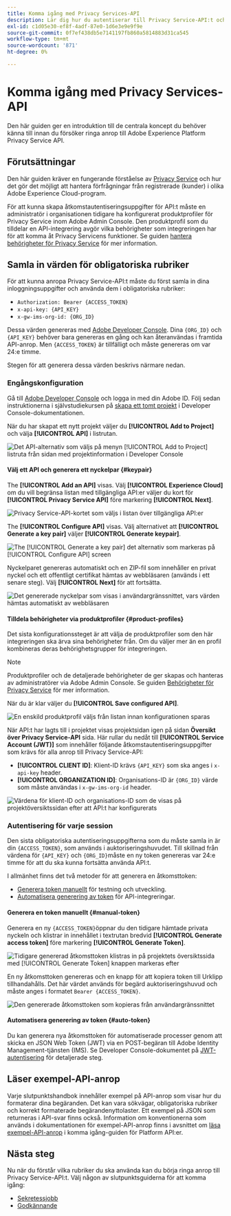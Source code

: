 ```yaml
---
title: Komma igång med Privacy Services-API
description: Lär dig hur du autentiserar till Privacy Service-API:t och hur du tolkar exempel-API-anrop i dokumentationen.
exl-id: c1d05e30-ef8f-4adf-87e0-1d6e3e9e9f9e
source-git-commit: 0f7ef438db5e7141197fb860a5814883d31ca545
workflow-type: tm+mt
source-wordcount: '871'
ht-degree: 0%

---
```


# Komma igång med Privacy Services-API

Den här guiden ger en introduktion till de centrala koncept du behöver känna till innan du försöker ringa anrop till Adobe Experience Platform Privacy Service API.

## Förutsättningar

Den här guiden kräver en fungerande förståelse av [Privacy Service](../home.md) och hur det gör det möjligt att hantera förfrågningar från registrerade (kunder) i olika Adobe Experience Cloud-program.

För att kunna skapa åtkomstautentiseringsuppgifter för API:t måste en administratör i organisationen tidigare ha konfigurerat produktprofiler för Privacy Service inom Adobe Admin Console. Den produktprofil som du tilldelar en API-integrering avgör vilka behörigheter som integreringen har för att komma åt Privacy Servicens funktioner. Se guiden [hantera behörigheter för Privacy Service](../permissions.md) för mer information.

## Samla in värden för obligatoriska rubriker

För att kunna anropa Privacy Service-API:t måste du först samla in dina inloggningsuppgifter och använda dem i obligatoriska rubriker:

* `Authorization: Bearer {ACCESS_TOKEN}`
* `x-api-key: {API_KEY}`
* `x-gw-ims-org-id: {ORG_ID}`

Dessa värden genereras med [Adobe Developer Console](https://developer.adobe.com/console). Dina `{ORG_ID}` och `{API_KEY}` behöver bara genereras en gång och kan återanvändas i framtida API-anrop. Men `{ACCESS_TOKEN}` är tillfälligt och måste genereras om var 24:e timme.

Stegen för att generera dessa värden beskrivs närmare nedan.

### Engångskonfiguration

Gå till [Adobe Developer Console](https://developer.adobe.com/console) och logga in med din Adobe ID. Följ sedan instruktionerna i självstudiekursen på [skapa ett tomt projekt](https://developer.adobe.com/developer-console/docs/guides/projects/projects-empty/) i Developer Console-dokumentationen.

När du har skapat ett nytt projekt väljer du **[!UICONTROL Add to Project]** och välja **[!UICONTROL API]** i listrutan.

![Det API-alternativ som väljs på menyn [!UICONTROL Add to Project] listruta från sidan med projektinformation i Developer Console](../images/api/getting-started/add-api-button.png)

#### Välj ett API och generera ett nyckelpar {#keypair}

The **[!UICONTROL Add an API]** visas. Välj **[!UICONTROL Experience Cloud]** om du vill begränsa listan med tillgängliga API:er väljer du kort för **[!UICONTROL Privacy Service API]** före markering **[!UICONTROL Next]**.

![Privacy Service-API-kortet som väljs i listan över tillgängliga API:er](../images/api/getting-started/add-privacy-service-api.png)

The **[!UICONTROL Configure API]** visas. Välj alternativet att **[!UICONTROL Generate a key pair]** väljer **[!UICONTROL Generate keypair]**.

![The [!UICONTROL Generate a key pair] det alternativ som markeras på [!UICONTROL Configure API] screen](../images/api/getting-started/generate-key-pair.png)

Nyckelparet genereras automatiskt och en ZIP-fil som innehåller en privat nyckel och ett offentligt certifikat hämtas av webbläsaren (används i ett senare steg). Välj **[!UICONTROL Next]** för att fortsätta.

![Det genererade nyckelpar som visas i användargränssnittet, vars värden hämtas automatiskt av webbläsaren](../images/api/getting-started/key-pair-generated.png)

#### Tilldela behörigheter via produktprofiler {#product-profiles}

Det sista konfigurationssteget är att välja de produktprofiler som den här integreringen ska ärva sina behörigheter från. Om du väljer mer än en profil kombineras deras behörighetsgrupper för integreringen.

>[!NOTE]
>
>Produktprofiler och de detaljerade behörigheter de ger skapas och hanteras av administratörer via Adobe Admin Console. Se guiden [Behörigheter för Privacy Service](../permissions.md) för mer information.

När du är klar väljer du **[!UICONTROL Save configured API]**.

![En enskild produktprofil väljs från listan innan konfigurationen sparas](../images/api/getting-started/select-product-profiles.png)

När API:t har lagts till i projektet visas projektsidan igen på sidan **Översikt över Privacy Service-API** sida. Här rullar du nedåt till **[!UICONTROL Service Account (JWT)]** som innehåller följande åtkomstautentiseringsuppgifter som krävs för alla anrop till Privacy Service-API:

* **[!UICONTROL CLIENT ID]**: Klient-ID krävs `{API_KEY}` som ska anges i `x-api-key` header.
* **[!UICONTROL ORGANIZATION ID]**: Organisations-ID är `{ORG_ID}` värde som måste användas i `x-gw-ims-org-id` header.

![Värdena för klient-ID och organisations-ID som de visas på projektöversiktssidan efter att API:t har konfigurerats](../images/api/getting-started/jwt-credentials.png)

### Autentisering för varje session

Den sista obligatoriska autentiseringsuppgifterna som du måste samla in är din `{ACCESS_TOKEN}`, som används i auktoriseringshuvudet. Till skillnad från värdena för `{API_KEY}` och `{ORG_ID}`måste en ny token genereras var 24:e timme för att du ska kunna fortsätta använda API:t.

I allmänhet finns det två metoder för att generera en åtkomsttoken:

* [Generera token manuellt](#manual-token) för testning och utveckling.
* [Automatisera generering av token](#auto-token) för API-integreringar.

#### Generera en token manuellt {#manual-token}

Generera en ny `{ACCESS_TOKEN}`öppnar du den tidigare hämtade privata nyckeln och klistrar in innehållet i textrutan bredvid **[!UICONTROL Generate access token]** före markering **[!UICONTROL Generate Token]**.

![Tidigare genererad åtkomsttoken klistras in på projektets översiktssida med [!UICONTROL Generate Token] knappen markeras efter](../images/api/getting-started/paste-private-key.png)

En ny åtkomsttoken genereras och en knapp för att kopiera token till Urklipp tillhandahålls. Det här värdet används för begärd auktoriseringshuvud och måste anges i formatet `Bearer {ACCESS_TOKEN}`.

![Den genererade åtkomsttoken som kopieras från användargränssnittet](../images/api/getting-started/generated-access-token.png)

#### Automatisera generering av token {#auto-token}

Du kan generera nya åtkomsttoken för automatiserade processer genom att skicka en JSON Web Token (JWT) via en POST-begäran till Adobe Identity Management-tjänsten (IMS). Se Developer Console-dokumentet på [JWT-autentisering](https://developer.adobe.com/developer-console/docs/guides/authentication/JWT/) för detaljerade steg.

## Läser exempel-API-anrop

Varje slutpunktshandbok innehåller exempel på API-anrop som visar hur du formaterar dina begäranden. Det kan vara sökvägar, obligatoriska rubriker och korrekt formaterade begärandenyttolaster. Ett exempel på JSON som returneras i API-svar finns också. Information om konventionerna som används i dokumentationen för exempel-API-anrop finns i avsnittet om [läsa exempel-API-anrop](../../landing/api-guide.md#sample-api) i komma igång-guiden för Platform API:er.

## Nästa steg

Nu när du förstår vilka rubriker du ska använda kan du börja ringa anrop till Privacy Service-API:t. Välj någon av slutpunktsguiderna för att komma igång:

* [Sekretessjobb](./privacy-jobs.md)
* [Godkännande](./consent.md)
